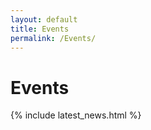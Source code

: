 ```yaml
---
layout: default
title: Events
permalink: /Events/
---
```


# Events

{% include latest_news.html %}
